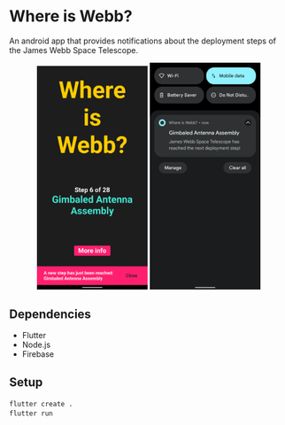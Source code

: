 # Where is Webb?

An android app that provides notifications about the deployment steps of the James Webb Space Telescope.

<p align="center">
  <img src="docs/images/screenshot-pixel4a.png" width="200">
  <img src="docs/images/screenshot-notification.png" width="200">
</p>


## Dependencies

* Flutter
* Node.js
* Firebase

## Setup

`flutter create .`  
`flutter run`
